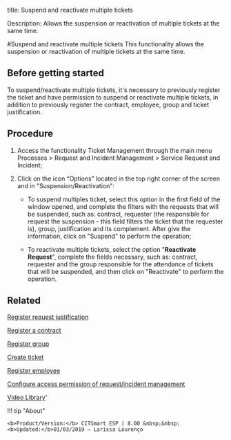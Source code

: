 title: Suspend and reactivate multiple tickets
 
Description: Allows the suspension or reactivation of multiple tickets at the same time.

#Suspend and reactivate multiple tickets
This functionality allows the suspension or reactivation of multiple tickets at the same time.

Before getting started
--------------------------

To suspend/reactivate multiple tickets, it's necessary to previously register
the ticket and have permission to suspend or reactivate multiple tickets, in
addition to previously register the contract, employee, group and ticket
justification.

Procedure
-------------

1.  Access the functionality Ticket Management through the main menu Processes
    \> Request and Incident Management \> Service Request and Incident;

2.  Click on the icon “Options” located in the top right corner of the screen
    and in "Suspension/Reactivation":

    -   To suspend multiples ticket, select this option in the first field of
        the window opened, and complete the filters with the requests that will
        be suspended, such as: contract, requester (the responsible for request
        the suspension - this field filters the ticket that the requester is),
        group, justification and its complement. After give the information,
        click on "Suspend" to perform the operation;

    -   To reactivate multiple tickets, select the option "**Reactivate
        Request**", complete the fields necessary, such as: contract, requester
        and the group responsible for the attendance of tickets that will be
        suspended, and then click on "Reactivate" to perform the operation.

Related
-----------

[Register request justification](/en-us/citsmart-esp-8/processes/portfolio-and-catalog/configuration/register-request-justification.html)

[Register a contract](/en-us/citsmart-esp-8/additional-features/contract-management/use/register-contract.html)

[Register group](/en-us/citsmart-esp-8/initial-settings/access-settings/user/register-groups.html)

[Create ticket](/en-us/citsmart-esp-8/processes/tickets/use/create-ticket.html)

[Register employee](/en-us/citsmart-esp-8/initial-settings/access-settings/user/register-employee.html)

[Configure access permission of request/incident management](/en-us/citsmart-esp-8/processes/tickets/configuration/configure-access-permission-ticket.html)

<i class='fa fa-youtube-play  fa-2x' style='color:#97ce17;vertical-align: middle;'> </i> [Video Library](https://www.youtube.com/playlist?list=PLB5qK2uzf2RNrJnhiXj3dbmgsm9-quhfz)'

!!! tip "About"

    <b>Product/Version:</b> CITSmart ESP | 8.00 &nbsp;&nbsp;
    <b>Updated:</b>01/03/2019 – Larissa Lourenço

